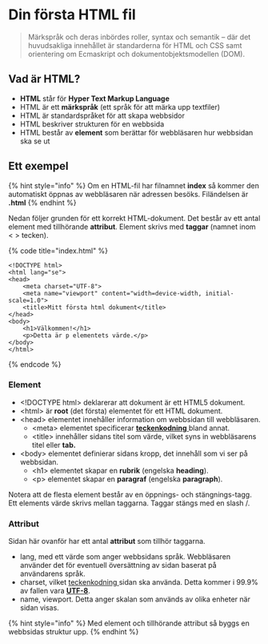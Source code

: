 # Din första HTML fil

> Märkspråk och deras inbördes roller, syntax och semantik – där det huvudsakliga innehållet är standarderna för HTML och CSS samt orientering om Ecmaskript och dokumentobjektsmodellen \(DOM\).

## Vad är HTML?

* **HTML** står för **Hyper Text Markup Language**
* HTML är ett **märkspråk** \(ett språk för att märka upp textfiler\)
* HTML är standardspråket för att skapa webbsidor
* HTML beskriver strukturen för en webbsida
* HTML består av **element** som berättar för webbläsaren hur webbsidan ska se ut

## Ett exempel

{% hint style="info" %}
Om en HTML-fil har filnamnet **index** så kommer den automatiskt öppnas av webbläsaren när adressen besöks. Filändelsen är **.html**
{% endhint %}

Nedan följer grunden för ett korrekt HTML-dokument. Det består av ett antal element med tillhörande **attribut**. Element skrivs med **taggar** \(namnet inom &lt; &gt; tecken\).

{% code title="index.html" %}
```markup
<!DOCTYPE html>
<html lang="se">
<head>
    <meta charset="UTF-8">
    <meta name="viewport" content="width=device-width, initial-scale=1.0">
    <title>Mitt första html dokument</title>
</head>
<body>
    <h1>Välkommen!</h1>
    <p>Detta är p elementets värde.</p>
</body>
</html>
```
{% endcode %}

### Element

* &lt;!DOCTYPE html&gt; deklarerar att dokument är ett HTML5 dokument.
* &lt;html&gt; är **root** \(det första\) elementet för ett HTML dokument.
* &lt;head&gt; elementet innehåller information om webbsidan till webbläsaren.
  * &lt;meta&gt; elementet specificerar [**teckenkodning** ](../teknisk-orientering/teckenkodning.md)bland annat.
  * &lt;title&gt; innehåller sidans titel som värde, vilket syns in webbläsarens titel eller **tab.**
* &lt;body&gt; elementet definierar sidans kropp, det innehåll som vi ser på webbsidan.
  * &lt;h1&gt; elementet skapar en **rubrik** \(engelska **heading**\).
  * &lt;p&gt; elementet skapar en **paragraf** \(engelska **paragraph**\).

Notera att de flesta element består av en öppnings- och stängnings-tagg. Ett elements värde skrivs mellan taggarna. Taggar stängs med en slash /.

### Attribut

Sidan här ovanför har ett antal **attribut** som tillhör taggarna.

* lang, med ett värde som anger webbsidans språk. Webbläsaren använder det för eventuell översättning av sidan baserat på användarens språk.
* charset, vilket [teckenkodning ](../teknisk-orientering/teckenkodning.md)sidan ska använda. Detta kommer i 99.9% av fallen vara [**UTF-8**](../teknisk-orientering/teckenkodning.md#utf-8).
* name, viewport. Detta anger skalan som används av olika enheter när sidan visas.



{% hint style="info" %}
Med element och tillhörande attribut så byggs en webbsidas struktur upp.
{% endhint %}



